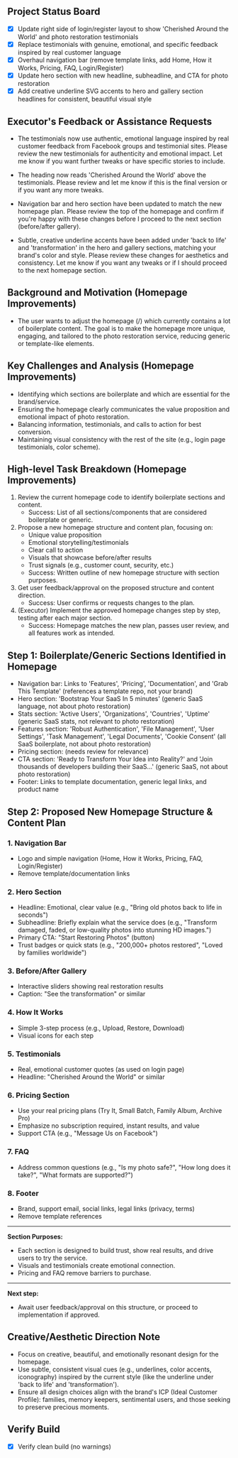 ## Project Status Board
- [x] Update right side of login/register layout to show 'Cherished Around the World' and photo restoration testimonials
- [x] Replace testimonials with genuine, emotional, and specific feedback inspired by real customer language
- [x] Overhaul navigation bar (remove template links, add Home, How it Works, Pricing, FAQ, Login/Register)
- [x] Update hero section with new headline, subheadline, and CTA for photo restoration
- [x] Add creative underline SVG accents to hero and gallery section headlines for consistent, beautiful visual style

## Executor's Feedback or Assistance Requests
- The testimonials now use authentic, emotional language inspired by real customer feedback from Facebook groups and testimonial sites. Please review the new testimonials for authenticity and emotional impact. Let me know if you want further tweaks or have specific stories to include. 

- The heading now reads 'Cherished Around the World' above the testimonials. Please review and let me know if this is the final version or if you want any more tweaks. 

- Navigation bar and hero section have been updated to match the new homepage plan. Please review the top of the homepage and confirm if you're happy with these changes before I proceed to the next section (before/after gallery).

- Subtle, creative underline accents have been added under 'back to life' and 'transformation' in the hero and gallery sections, matching your brand's color and style. Please review these changes for aesthetics and consistency. Let me know if you want any tweaks or if I should proceed to the next homepage section.

## Background and Motivation (Homepage Improvements)
- The user wants to adjust the homepage (/) which currently contains a lot of boilerplate content. The goal is to make the homepage more unique, engaging, and tailored to the photo restoration service, reducing generic or template-like elements.

## Key Challenges and Analysis (Homepage Improvements)
- Identifying which sections are boilerplate and which are essential for the brand/service.
- Ensuring the homepage clearly communicates the value proposition and emotional impact of photo restoration.
- Balancing information, testimonials, and calls to action for best conversion.
- Maintaining visual consistency with the rest of the site (e.g., login page testimonials, color scheme).

## High-level Task Breakdown (Homepage Improvements)
1. Review the current homepage code to identify boilerplate sections and content.
   - Success: List of all sections/components that are considered boilerplate or generic.
2. Propose a new homepage structure and content plan, focusing on:
   - Unique value proposition
   - Emotional storytelling/testimonials
   - Clear call to action
   - Visuals that showcase before/after results
   - Trust signals (e.g., customer count, security, etc.)
   - Success: Written outline of new homepage structure with section purposes.
3. Get user feedback/approval on the proposed structure and content direction.
   - Success: User confirms or requests changes to the plan.
4. (Executor) Implement the approved homepage changes step by step, testing after each major section.
   - Success: Homepage matches the new plan, passes user review, and all features work as intended.

## Step 1: Boilerplate/Generic Sections Identified in Homepage
- Navigation bar: Links to 'Features', 'Pricing', 'Documentation', and 'Grab This Template' (references a template repo, not your brand)
- Hero section: 'Bootstrap Your SaaS In 5 minutes' (generic SaaS language, not about photo restoration)
- Stats section: 'Active Users', 'Organizations', 'Countries', 'Uptime' (generic SaaS stats, not relevant to photo restoration)
- Features section: 'Robust Authentication', 'File Management', 'User Settings', 'Task Management', 'Legal Documents', 'Cookie Consent' (all SaaS boilerplate, not about photo restoration)
- Pricing section: <HomePricing /> (needs review for relevance)
- CTA section: 'Ready to Transform Your Idea into Reality?' and 'Join thousands of developers building their SaaS...' (generic SaaS, not about photo restoration)
- Footer: Links to template documentation, generic legal links, and product name

## Step 2: Proposed New Homepage Structure & Content Plan

### 1. Navigation Bar
- Logo and simple navigation (Home, How it Works, Pricing, FAQ, Login/Register)
- Remove template/documentation links

### 2. Hero Section
- Headline: Emotional, clear value (e.g., "Bring old photos back to life in seconds")
- Subheadline: Briefly explain what the service does (e.g., "Transform damaged, faded, or low-quality photos into stunning HD images.")
- Primary CTA: "Start Restoring Photos" (button)
- Trust badges or quick stats (e.g., "200,000+ photos restored", "Loved by families worldwide")

### 3. Before/After Gallery
- Interactive sliders showing real restoration results
- Caption: "See the transformation" or similar

### 4. How It Works
- Simple 3-step process (e.g., Upload, Restore, Download)
- Visual icons for each step

### 5. Testimonials
- Real, emotional customer quotes (as used on login page)
- Headline: "Cherished Around the World" or similar

### 6. Pricing Section
- Use your real pricing plans (Try It, Small Batch, Family Album, Archive Pro)
- Emphasize no subscription required, instant results, and value
- Support CTA (e.g., "Message Us on Facebook")

### 7. FAQ
- Address common questions (e.g., "Is my photo safe?", "How long does it take?", "What formats are supported?")

### 8. Footer
- Brand, support email, social links, legal links (privacy, terms)
- Remove template references

---

**Section Purposes:**
- Each section is designed to build trust, show real results, and drive users to try the service.
- Visuals and testimonials create emotional connection.
- Pricing and FAQ remove barriers to purchase.

---

**Next step:**
- Await user feedback/approval on this structure, or proceed to implementation if approved.

## Creative/Aesthetic Direction Note
- Focus on creative, beautiful, and emotionally resonant design for the homepage.
- Use subtle, consistent visual cues (e.g., underlines, color accents, iconography) inspired by the current style (like the underline under 'back to life' and 'transformation').
- Ensure all design choices align with the brand's ICP (Ideal Customer Profile): families, memory keepers, sentimental users, and those seeking to preserve precious moments.

## Verify Build
- [x] Verify clean build (no warnings)
